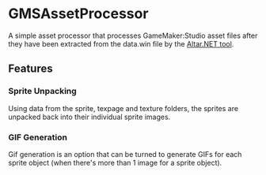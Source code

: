 # GMSAssetProcessor
A simple asset processor that processes GameMaker:Studio asset files after they have been extracted from the data.win file by the [Altar.NET tool](https://gitlab.com/PoroCYon/Altar.NET).

## Features
### Sprite Unpacking
Using data from the sprite, texpage and texture folders, the sprites are unpacked back into their individual sprite images.

### GIF Generation
Gif generation is an option that can be turned to generate GIFs for each sprite object (when there's more than 1 image for a sprite object).
